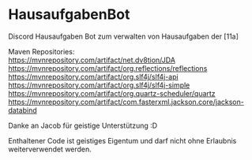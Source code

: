 # HausaufgabenBot

Discord Hausaufgaben Bot zum verwalten von Hausaufgaben der [11a]

Maven Repositories:  
https://mvnrepository.com/artifact/net.dv8tion/JDA  
https://mvnrepository.com/artifact/org.reflections/reflections  
https://mvnrepository.com/artifact/org.slf4j/slf4j-api  
https://mvnrepository.com/artifact/org.slf4j/slf4j-simple  
https://mvnrepository.com/artifact/org.quartz-scheduler/quartz
https://mvnrepository.com/artifact/com.fasterxml.jackson.core/jackson-databind

Danke an Jacob für geistige Unterstützung :D

Enthaltener Code ist geistiges Eigentum und darf nicht ohne Erlaubnis weiterverwendet werden.
